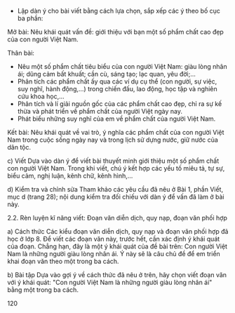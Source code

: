 - Lập dàn ý cho bài viết bằng cách lựa chọn, sắp xếp các ý theo bố cục ba phần:

Mở bài: Nêu khái quát vấn đề: giới thiệu với bạn một số phẩm chất cao đẹp của con người Việt Nam.

Thân bài:
+ Nêu một số phẩm chất tiêu biểu của con người Việt Nam: giàu lòng nhân ái; dũng cảm bất khuất; cần cù, sáng tạo; lạc quan, yêu đời;...
+ Phân tích các phẩm chất ấy qua các ví dụ cụ thể (con người, sự việc, suy nghĩ, hành động,...) trong chiến đấu, lao động, học tập và nghiên cứu khoa học,...
+ Phân tích và lí giải nguồn gốc của các phẩm chất cao đẹp, chỉ ra sự kế thừa và phát triển về phẩm chất của người Việt ngày nay.
+ Phát biểu những suy nghĩ của em về phẩm chất của người Việt Nam.

Kết bài: Nêu khái quát về vai trò, ý nghĩa các phẩm chất của con người Việt Nam trong cuộc sống ngày nay và trong lịch sử dựng nước, giữ nước của dân tộc.

c) Viết
Dựa vào dàn ý để viết bài thuyết minh giới thiệu một số phẩm chất con người Việt Nam. Trong khi viết, chú ý kết hợp các yếu tố miêu tả, tự sự, biểu cảm, nghị luận, kênh chữ, kênh hình,...

d) Kiểm tra và chỉnh sửa
Tham khảo các yêu cầu đã nêu ở Bài 1, phần Viết, mục d (trang 28); nội dung kiểm tra đối chiếu với dàn ý để vấn đã làm ở bài này.

2.2. Rèn luyện kĩ năng viết: Đoạn văn diễn dịch, quy nạp, đoạn văn phối hợp

a) Cách thức
Các kiểu đoạn văn diễn dịch, quy nạp và đoạn văn phối hợp đã học ở lớp 8. Để viết các đoạn văn này, trước hết, cần xác định ý khái quát của đoạn. Chẳng hạn, đây là một ý khái quát của đề bài trên: Con người Việt Nam là những người giàu lòng nhân ái. Ý này sẽ là câu chủ đề để em triển khai đoạn văn theo một trong ba cách.

b) Bài tập
Dựa vào gợi ý về cách thức đã nêu ở trên, hãy chọn viết đoạn văn với ý khái quát: "Con người Việt Nam là những người giàu lòng nhân ái" bằng một trong ba cách.

120